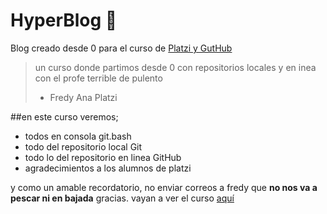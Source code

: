# HyperBlog 💚
Blog creado desde 0 para el curso de [Platzi y GutHub](www.platzi.com)

>un curso donde partimos desde 0 con repositorios locales y en inea con el profe terrible de pulento 
>  - Fredy Ana Platzi

##en este curso veremos;
* todos en consola git.bash
* todo del repositorio local Git
* todo lo del repositorio en linea GitHub
* agradecimientos a los alumnos de platzi

y como un amable recordatorio, no enviar correos a fredy que **no nos va a pescar ni en bajada** gracias. vayan a ver el curso [aquí](www.platzi.com)